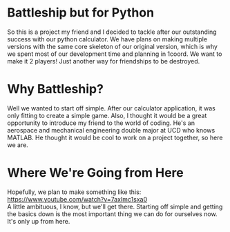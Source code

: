 # Battleship but for Python
So this is a project my friend and I decided to tackle after our outstanding success with our python calculator. 
We have plans on making multiple versions with the same core skeleton of our original version, which is why we spent
most of our development time and planning in 1coord. We want to make it 2 players! Just another way for friendships
to be destroyed.

# Why Battleship?
Well we wanted to start off simple. After our calculator application, it was only fitting to create a simple game.
Also, I thought it would be a great opportunity to introduce my friend to the world of coding. He's an aerospace
and mechanical engineering double major at UCD who knows MATLAB. He thought it would be cool to work on a project
together, so here we are. 

# Where We're Going from Here
Hopefully, we plan to make something like this:<br>
https://www.youtube.com/watch?v=7axImc1sxa0 <br>
A little ambituous, I know, but we'll get there. Starting off simple and getting the basics down is the most important
thing we can do for ourselves now. It's only up from here.
